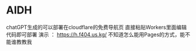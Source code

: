 # AIDH
chatGPT生成的可以部署在cloudflare的免费导航页
直接粘贴Workers里面编辑代码即可部署
演示 ： https://h.f404.us.kg/
不知道怎么能用Pages的方式，能不能谁教教我
